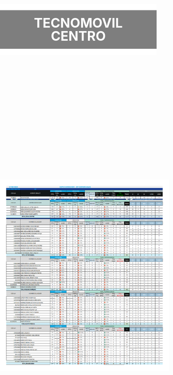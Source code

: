 
<html lang="es">
<head>
<meta charset="UTF-8">
<meta name="viewport" content="width=device-width, initial-scale=1.0">
<title>Imagen con Fondo, Margen y Título</title>
<style>
    body {
        margin: 0;
        padding: 0;
        background-image: url('fondo.jpg');
        background-size: cover;
        background-repeat: no-repeat;
        background-attachment: fixed;
    }
    .contenedor-titulo {
        text-align: center;
        margin-top: 10vh; /* Ajusta la posición vertical del título */
        padding: 20px; /* Añadimos más espacio alrededor del título */
        background-color: rgba(0, 0, 0, 0.5); /* Fondo semitransparente */
        border-top: 20px solid white; /* Separador arriba del título */
        border-bottom: 20px solid white; /* Separador abajo del título */
    }
    h1 {
        font-size: 3em; /* Tamaño del título aumentado */
        color: white; /* Color del texto */
        margin: 0; /* Eliminamos el margen predeterminado del título */
        line-height: 1; /* Ajustamos la altura de línea a 1 para eliminar cualquier espacio adicional */
    }
    .contenedor-imagen {
        text-align: center;
        margin-top: 10vh; /* Ajusta la posición vertical de la imagen */
        position: relative; /* Hacemos que el contenedor de la imagen sea relativo para posicionar el separador */
    }
    .contenedor-imagen img {
        width: calc(100% - 0px); /* Reducimos la anchura de la imagen en 80px (40px de margen a cada lado) */
        height: auto;
        margin: 10px auto; /* Añadimos más margen a la imagen y centramos horizontalmente */
        border-left: 20px solid white; /* Separador a la izquierda de la imagen */
        border-right: 20px solid white; /* Separador a la derecha de la imagen */
        border-top: 20px solid white; /* Separador arriba de la imagen */
        border-bottom: 20px solid white; /* Separador abajo de la imagen */
        display: block; /* Para que los márgenes automáticos funcionen correctamente */
    }
</style>
</head>
<body>
    <div class="contenedor-titulo">
        <h1>TECNOMOVIL CENTRO</h1>
    </div>
    <div class="contenedor-imagen">
        <img src="cv170412.png" alt="Otra Imagen">
    </div>
</body>
</html>
